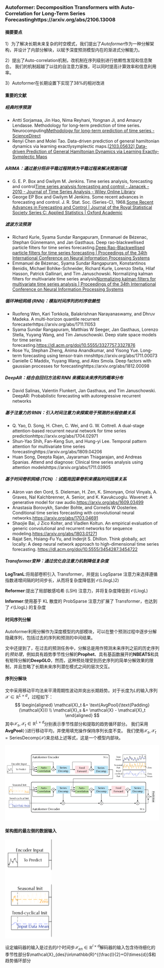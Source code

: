 ### Autoformer: Decomposition Transformers with Auto-Correlation for Long-Term Series Forecastinghttps://arxiv.org/abs/2106.13008

#### 摘要要点

1）为了解决长期未来复杂的时空模式，我们提出了*Autoformer*作为一种分解架构，并设计了内部分解块，以赋予深度预测模型内在的渐进式分解能力。

2）提出了Auto-correlation机制，改机制在序列级别进行依赖性发现和信息聚合。 我们的机制超越了以往的自注意力家族，可以同时提高计算效率和信息利用率。

3）Autoformer在长期设置下实现了38%的相对改进

#### 重要的文献

##### 经典时序预测

- Antti Sorjamaa, Jin Hao, Nima Reyhani, Yongnan Ji, and Amaury Lendasse. Methodology for long-term prediction of time series. Neurocomputing[Methodology for long-term prediction of time series - ScienceDirect](https://www.sciencedirect.com/science/article/pii/S0925231207001610)
- Renyi Chen and Molei Tao. Data-driven prediction of general hamiltonian dynamics via learning exactlysymplectic maps.[[2103.05632\] Data-driven Prediction of General Hamiltonian Dynamics via Learning Exactly-Symplectic Maps](https://arxiv.org/abs/2103.05632)

##### ARIMA：通过差分将非平稳过程转换为平稳过程来解决预测问题

- G. E. P. Box and Gwilym M. Jenkins. Time series analysis, forecasting and control[Time series analysis forecasting and control - Janacek - 2010 - Journal of Time Series Analysis - Wiley Online Library](https://onlinelibrary.wiley.com/doi/full/10.1111/j.1467-9892.2009.00643.x)
- George EP Box and Gwilym M Jenkins. Some recent advances in forecasting and control. J. R. Stat. Soc. (Series-C), 1968.[Some Recent Advances in Forecasting and Control | Journal of the Royal Statistical Society Series C: Applied Statistics | Oxford Academic](https://academic.oup.com/jrsssc/article/23/2/158/6953499?login=false)

##### 滤波方法预测

- Richard Kurle, Syama Sundar Rangapuram, Emmanuel de Bézenac, Stephan Günnemann, and Jan Gasthaus. Deep rao-blackwellised particle filters for time series forecasting.[Deep Rao-Blackwellised particle filters for time series forecasting | Proceedings of the 34th International Conference on Neural Information Processing Systems](https://dl.acm.org/doi/10.5555/3495724.3497013)
- Emmanuel de Bézenac, Syama Sundar Rangapuram, Konstantinos Benidis, Michael Bohlke-Schneider, Richard Kurle, Lorenzo Stella, Hilaf Hasson, Patrick Gallinari, and Tim Januschowski. Normalizing kalman filters for multivariate time series analysis[Normalizing kalman filters for multivariate time series analysis | Proceedings of the 34th International Conference on Neural Information Processing Systems](https://dl.acm.org/doi/10.5555/3495724.3495976)

##### 循环神经网络 (RNN)：模拟时间序列的时序依赖性

- Ruofeng Wen, Kari Torkkola, Balakrishnan Narayanaswamy, and Dhruv Madeka. A multi-horizon quantile recurrent forecasterhttps://arxiv.org/abs/1711.11053
- Syama Sundar Rangapuram, Matthias W Seeger, Jan Gasthaus, Lorenzo Stella, Yuyang Wang, and Tim Januschowski. Deep state space models for time series forecasting.https://dl.acm.org/doi/10.5555/3327757.3327876
- Rose Yu, Stephan Zheng, Anima Anandkumar, and Yisong Yue. Long-term forecasting using tensor-train rnnshttps://arxiv.org/abs/1711.00073
- Danielle C Maddix, Yuyang Wang, and Alex Smola. Deep factors with gaussian processes for forecastinghttps://arxiv.org/abs/1812.00098

##### DeepAR：结合自回归方法和 RNN 来模拟未来序列的概率分布

- David Salinas, Valentin Flunkert, Jan Gasthaus, and Tim Januschowski. DeepAR: Probabilistic forecasting with autoregressive recurrent networks

##### 基于注意力的 RNN：引入时间注意力来探索用于预测的长程依赖关系

- Q. Yao, D. Song, H. Chen, C. Wei, and G. W. Cottrell. A dual-stage attention-based recurrent neural network for time series predictionhttps://arxiv.org/abs/1704.02971
- Shun-Yao Shih, Fan-Keng Sun, and Hung-yi Lee. Temporal pattern attention for multivariate time series forecastinghttps://arxiv.org/abs/1809.04206
- Huan Song, Deepta Rajan, Jayaraman Thiagarajan, and Andreas Spanias. Attend and diagnose: Clinical time series analysis using attention modelshttps://arxiv.org/abs/1711.03905

##### 基于时间卷积网络 (TCN) ：试图用因果卷积来模拟时间因果关系

- Aäron van den Oord, S. Dieleman, H. Zen, K. Simonyan, Oriol Vinyals, A. Graves, Nal Kalchbrenner, A. Senior, and K. Kavukcuoglu. Wavenet: A generative model for raw audio.https://arxiv.org/abs/1609.03499
- Anastasia Borovykh, Sander Bohte, and Cornelis W Oosterlee. Conditional time series forecasting with convolutional neural networks.https://arxiv.org/abs/1703.04691
- Shaojie Bai, J Zico Kolter, and Vladlen Koltun. An empirical evaluation of generic convolutional and recurrent networks for sequence modeling.https://arxiv.org/abs/1803.01271
-  Rajat Sen, Hsiang-Fu Yu, and Inderjit S. Dhillon. Think globally, act locally: A deep neural network approach to high-dimensional time series forecasting. https://dl.acm.org/doi/10.5555/3454287.3454722

##### Transformer变种：通过优化自注意力机制降低复杂度

**LogTranL**:将局部卷积引入 Transformer，并提出 LogSparse 注意力来选择遵循指数递增间隔的时间步长，从而将复杂度降低到 𝒪(L(log⁡L)2)

**Reformer**:提出了局部敏感哈希 (LSH) 注意力，并将复杂度降低到 𝒪(Llog⁡L)

**Informer**:使用基于 KL 散度的 ProbSparse 注意力扩展了 Transformer，也达到了 𝒪(Llog⁡L) 的复杂度

#### 时间序列分解

Autoformer利用分解作为深度模型的内部模块，可以在整个预测过程中逐步分解隐藏序列，包括过去的序列和预测的中间结果。

文中还提到了，在过去的预测任务中，分解总是用作预测未来序列之前的历史序列的*预处理*，例如具有趋势季节性分解的**Prophet**、具有基函数展开的**NBEATS**和具有矩阵分解的**DeepGLO**，然而，这种预处理受到历史序列的简单分解效果的限制，并且忽略了长期未来序列潜在模式之间的层次交互。

#### 序列分解块

文中采用移动平均法来平滑周期性波动并突出长期趋势。对于长度为$L$的输入序列$\mathcal{X}\in\mathbb{R}^{L\times{d}}$，过程如下：
$$
\begin{aligned}
\mathcal{X}_t &= \text{AvgPool}(\text{Padding}(\mathcal{X})) \\
\mathcal{X}_s &= \mathcal{X} - \mathcal{X}_t
\end{aligned}
$$
其中$\mathcal{X}_s,\mathcal{X}_t\in\mathbb{R}^{L\times{d}}$分别表示季节性部分和提取的趋势循环部分。 我们采用**AvgPool**(⋅)进行移动平均，并使用填充操作保持序列长度不变。 我们使用$\mathcal{X}_s,\mathcal{X}_t=\text{SeriesDecomp}(\mathcal{X})$来总结上述等式，这是一个模型内部块。

<img src="..\image\image-20251019133440153.png" alt="image-20251019133440153" />

#### 架构图的最左侧的数据输入

<img src="..\image\image-20251019133644526.png" alt="image-20251019133644526"  />

设定编码器的输入是过去的$I$个时间步$\mathcal{X}_{en}\in\mathbb{R}^{I\times{d}}$解码器的输入包含待待细化的季节性部分$\mathcal{X}_{des}\in\mathbb{R}^{(\frac{I}{2}+O)\times{d}}$和趋势循环部分

